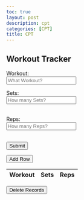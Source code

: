 ```yaml
---
toc: true
layout: post
description: cpt
categories: [CPT]
title: CPT
---
```


<html lang="en">
  <head>
    <meta charset="UTF-8">
    <meta http-equiv="X-UA-Compatible" content="IE=edge">
    <meta name="viewport" content="width=device-width, initial-scale=1.0">
    <title>Goals</title>
    <link rel="stylesheet" href="track.css">
  </head>
  <body>
    <main class="table">
      <section class="table_header">
        <h1>Workout Tracker</h1>
      </section>
      <section class="table_body">
<form id="myForm" action="https://lennsflask.duckdns.org/api/user/create" method="post">

  <label for="Workout">Workout:</label><br>
  <input type="text" id="Workout" name="Workout" placeholder="What Workout?"><br>

  <label for="Sets">Sets:</label><br>
  <input type="text" id="Sets" name="Sets" placeholder="How many Sets?"><br><br>

  <label for="Reps">Reps:</label><br>
  <input type="text" id="Reps" name="Reps" placeholder="How many Reps?"><br><br>

  <input type="submit" value="Submit">

<script>
  const form = document.getElementById('myForm');
  form.addEventListener('submit', (event) => {
    event.preventDefault(); // Prevent default form submit behavior
    const formData = new FormData(form);
    const xhr = new XMLHttpRequest();
    xhr.open('POST', form.action);
    xhr.send(formData);
  });

</script>
</form>
  <button onclick="addRow()">Add Row</button>
<table id = "result">
  <thead>
    <tr>
      <th> Workout </th>
      <th> Sets </th>
      <th> Reps </th>
    </tr>
  </thead>
  <tbody>
  </tbody>
</table>
</section>

  <script>

  function add_row(data) {
    const tr = document.createElement("tr");
    const Workout = document.createElement("th");
    const Reps = document.createElement("th");
    const Sets = document.createElement("th");

    Workout.innerHTML = data.Workout; 
    Sets.innerHTML = data.Sets; 
    Reps.innerHTML = data.Reps;

    tr.appendChild(Workout);
    tr.appendChild(Sets);
    tr.appendChild(Reps);

    resultContainer.appendChild(tr);
  }

  // prepare HTML result container for new output
  const resultContainer = document.getElementById("result");
  // prepare URL's to allow easy switch from deployment and localhost
  const url = "https://lennsflask.duckdns.org/api/user"
  const create_fetch = url + '/create';
  const read_fetch = url + '/';
  const delete_fetch = url + '/delete';

  read_users();

  function read_users() {
    // prepare fetch options
    const read_options = {
      method: 'GET', // *GET, POST, PUT, DELETE, etc.
      mode: 'cors', // no-cors, *cors, same-origin
      cache: 'default', // *default, no-cache, reload, force-cache, only-if-cached
      credentials: 'omit', // include, *same-origin, omit
      headers: {
        'Content-Type': 'application/json'
      },
    };

    // fetch the data from API
    fetch(read_fetch, read_options)
      .then(response => {
        // check for response errors
        if (response.status !== 200) {
            const errorMsg = 'Database read error: ' + response.status;
            console.log(errorMsg);
            const tr = document.createElement("tr");
            const td = document.createElement("td");
            td.innerHTML = errorMsg;
            tr.appendChild(td);
            resultContainer.appendChild(tr);
            return;
        }
        // valid response will have json data
        response.json().then(data => {
            console.log(data);
            for (let row in data) {
              console.log(data[row]);
              add_row(data[row]);
            }
        })
    })
    // catch fetch errors (ie ACCESS to server blocked)
    .catch(err => {
      console.error(err);
      const tr = document.createElement("tr");
      const td = document.createElement("td");
      td.innerHTML = err;
      tr.appendChild(td);
      resultContainer.appendChild(tr);
    });
  }

    function create_row(){
    //Validate Password (must be 6-20 characters in len)
    //verifyPassword("click");
    const body = {
        Workout: document.getElementById("Workout").value,
        Sets: document.getElementById("Sets").value,
        Reps: document.getElementById("Reps").value,
    };
    const requestOptions = {
        method: 'POST',
        body: JSON.stringify(body),
        headers: {
            "content-type": "application/json",
            'Authorization': 'Bearer my-token',
        },
    };

    // URL for Create API
    // Fetch API call to the database to create a new user
    fetch(create_fetch, requestOptions)
      .then(response => {
        // trap error response from Web API
        if (response.status !== 200) {
          const errorMsg = 'Database create error: ' + response.status;
          console.log(errorMsg);
          const th = document.createElement("th");
          td.innerHTML = errorMsg;
          th.appendChild(th);
          resultContainer.appendChild(th);
          return;
        }
        // response contains valid result
        response.json().then(data => {
            console.log(data);
            //add a table row for the new/created userid
            add_row(data);
        })
    })
  }

  function addRow() {
          // Get the table element
          var table = document.querySelector('table');

          // Create a new row
          var newRow = table.insertRow(-1);

          // Add cells to the new row
          var WorkoutCell = newRow.insertCell(0);
          var SetsCell = newRow.insertCell(1);
          var RepsCell = newRow.insertCell(2);

          // Get the values of the input fields
          var workoutValue = document.getElementById('Workout').value;
          var setsValue = document.getElementById('Sets').value;
          var repsValue = document.getElementById('Reps').value;

          // Set the cell values for the new row
          WorkoutCell.innerHTML = workoutValue;
          SetsCell.innerHTML = setsValue;
          RepsCell.innerHTML = repsValue;
  }

  function delete_workout() {
    const delOptions = {
        method: 'DELETE',
        headers: {
            "content-type": "application/json",
            'Authorization': 'Bearer my-token',
        },
    };

    // URL for DELETE API
    // Fetch API call to the database to create a new user
    fetch(delete_fetch, delOptions)
      .then(response => {
        // trap error response from Web API
        if (response.status !== 200) {
          window.location.reload();
          return;
        }
        // response contains valid result
        response.json().then(data => {
            console.log(data);
        })
    })
  }
      </script>
  </main>
</body>
</html>

<div>
<form action="javascript:delete_workout()">
  <button>Delete Records</button>
</form>
<div>